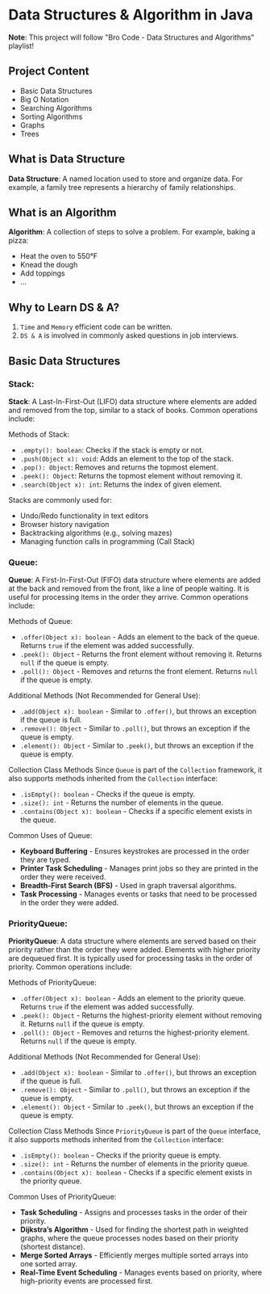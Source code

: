# Data Structures & Algorithm in Java

**Note**: This project will follow "Bro Code - Data Structures and Algorithms" playlist!

## Project Content
- Basic Data Structures
- Big O Notation
- Searching Algorithms
- Sorting Algorithms
- Graphs
- Trees

## What is Data Structure
**Data Structure**: A named location used to store and organize data. For example, a family tree represents a hierarchy of family relationships.

## What is an Algorithm

**Algorithm**: A collection of steps to solve a problem. For example, baking a pizza:
- Heat the oven to 550&deg;F
- Knead the dough
- Add toppings
- ...

## Why to Learn DS & A?
1. `Time` and `Memory` efficient code can be written.
2. `DS & A` is involved in commonly asked questions in job interviews. 

## Basic Data Structures

### Stack:
**Stack**: A Last-In-First-Out (LIFO) data structure where elements are added and removed from the top, similar to a stack of books. Common operations include:

Methods of Stack:
- `.empty(): boolean`: Checks if the stack is empty or not.
- `.push(Object x): void`: Adds an element to the top of the stack.
- `.pop(): Object`: Removes and returns the topmost element.
- `.peek(): Object`: Returns the topmost element without removing it.
- `.search(Object x): int`: Returns the index of given element.

Stacks are commonly used for:
- Undo/Redo functionality in text editors
- Browser history navigation
- Backtracking algorithms (e.g., solving mazes)
- Managing function calls in programming (Call Stack)

### Queue:
**Queue**: A First-In-First-Out (FIFO) data structure where elements are added at the back and removed from the front, like a line of people waiting. It is useful for processing items in the order they arrive. Common operations include:

Methods of Queue:
- `.offer(Object x): boolean` - Adds an element to the back of the queue. Returns `true` if the element was added successfully.
- `.peek(): Object` - Returns the front element without removing it. Returns `null` if the queue is empty.
- `.poll(): Object` - Removes and returns the front element. Returns `null` if the queue is empty.

Additional Methods (Not Recommended for General Use):
- `.add(Object x): boolean` - Similar to `.offer()`, but throws an exception if the queue is full.
- `.remove(): Object` - Similar to `.poll()`, but throws an exception if the queue is empty.
- `.element(): Object` - Similar to `.peek()`, but throws an exception if the queue is empty.

Collection Class Methods
Since `Queue` is part of the `Collection` framework, it also supports methods inherited from the `Collection` interface:
- `.isEmpty(): boolean` - Checks if the queue is empty.
- `.size(): int` - Returns the number of elements in the queue.
- `.contains(Object x): boolean` - Checks if a specific element exists in the queue.

Common Uses of Queue:
- **Keyboard Buffering** - Ensures keystrokes are processed in the order they are typed.
- **Printer Task Scheduling** - Manages print jobs so they are printed in the order they were received.
- **Breadth-First Search (BFS)** - Used in graph traversal algorithms.
- **Task Processing** - Manages events or tasks that need to be processed in the order they were added.


### PriorityQueue:
**PriorityQueue**: A data structure where elements are served based on their priority rather than the order they were added. Elements with higher priority are dequeued first. It is typically used for processing tasks in the order of priority. Common operations include:

Methods of PriorityQueue:
- `.offer(Object x): boolean` - Adds an element to the priority queue. Returns `true` if the element was added successfully.
- `.peek(): Object` - Returns the highest-priority element without removing it. Returns `null` if the queue is empty.
- `.poll(): Object` - Removes and returns the highest-priority element. Returns `null` if the queue is empty.

Additional Methods (Not Recommended for General Use):
- `.add(Object x): boolean` - Similar to `.offer()`, but throws an exception if the queue is full.
- `.remove(): Object` - Similar to `.poll()`, but throws an exception if the queue is empty.
- `.element(): Object` - Similar to `.peek()`, but throws an exception if the queue is empty.

Collection Class Methods
Since `PriorityQueue` is part of the `Queue` interface, it also supports methods inherited from the `Collection` interface:
- `.isEmpty(): boolean` - Checks if the priority queue is empty.
- `.size(): int` - Returns the number of elements in the priority queue.
- `.contains(Object x): boolean` - Checks if a specific element exists in the priority queue.

Common Uses of PriorityQueue:
- **Task Scheduling** - Assigns and processes tasks in the order of their priority.
- **Dijkstra’s Algorithm** - Used for finding the shortest path in weighted graphs, where the queue processes nodes based on their priority (shortest distance).
- **Merge Sorted Arrays** - Efficiently merges multiple sorted arrays into one sorted array.
- **Real-Time Event Scheduling** - Manages events based on priority, where high-priority events are processed first.
